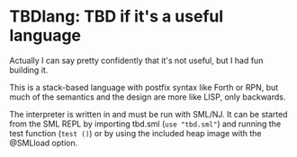# TBDlang: TBD if it's a useful language

Actually I can say pretty confidently that it's not useful, but I had fun
building it.

This is  a stack-based language with postfix syntax like Forth or RPN, but much
of the semantics and the design are more like LISP, only backwards.

The interpreter is written in and must be run with SML/NJ. It can be started
from the SML REPL by importing tbd.sml (`use "tbd.sml"`) and running the test
function (`test ()`) or by using the included heap image with the
@SMLload option.
